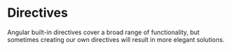 # Directives

Angular built-in directives cover a broad range of functionality, but sometimes creating our own directives will result in more elegant solutions.

